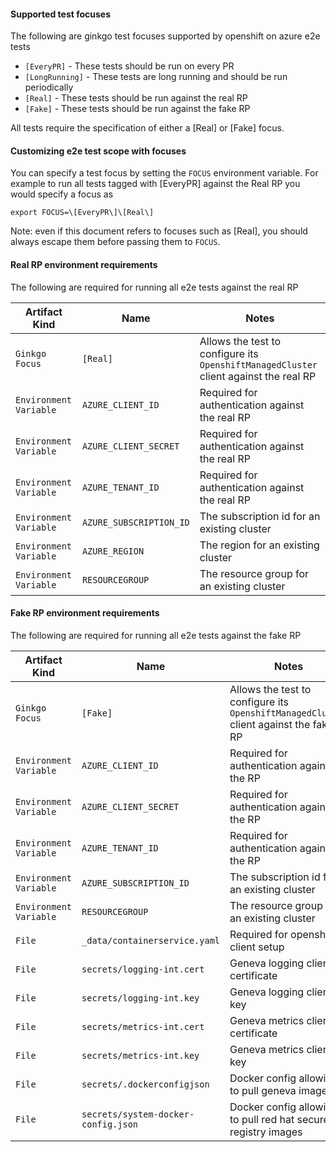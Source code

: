#### Supported test focuses

The following are ginkgo test focuses supported by openshift on azure e2e tests

* `[EveryPR]` - These tests should be run on every PR
* `[LongRunning]` - These tests are long running and should be run periodically
* `[Real]` - These tests should be run against the real RP
* `[Fake]` - These tests should be run against the fake RP

All tests require the specification of either a [Real] or [Fake] focus. 

#### Customizing e2e test scope with focuses

You can specify a test focus by setting the `FOCUS` environment variable. For example
to run all tests tagged with [EveryPR] against the Real RP you would specify a focus as

```
export FOCUS=\[EveryPR\]\[Real\]
```

Note: even if this document refers to focuses such as [Real], you should always escape them
before passing them to `FOCUS`.

#### Real RP environment requirements

The following are required for running all e2e tests against the real RP

| Artifact Kind | Name | Notes |
|--- | --- | --- |
| `Ginkgo Focus` | `[Real]` | Allows the test to configure its `OpenshiftManagedCluster` client against the real RP |
| `Environment Variable` | `AZURE_CLIENT_ID` | Required for authentication against the real RP |
| `Environment Variable` | `AZURE_CLIENT_SECRET` | Required for authentication against the real RP |
| `Environment Variable` | `AZURE_TENANT_ID` | Required for authentication against the real RP |
| `Environment Variable` | `AZURE_SUBSCRIPTION_ID` | The subscription id for an existing cluster |
| `Environment Variable` | `AZURE_REGION` | The region for an existing cluster |
| `Environment Variable` | `RESOURCEGROUP` | The resource group for an existing cluster |

#### Fake RP environment requirements

The following are required for running all e2e tests against the fake RP

| Artifact Kind | Name | Notes |
| --- | --- | --- |
| `Ginkgo Focus` | `[Fake]` | Allows the test to configure its `OpenshiftManagedCluster` client against the fake RP |
| `Environment Variable` | `AZURE_CLIENT_ID` | Required for authentication against the RP |
| `Environment Variable` | `AZURE_CLIENT_SECRET` | Required for authentication against the RP |
| `Environment Variable` | `AZURE_TENANT_ID` | Required for authentication against the RP |
| `Environment Variable` | `AZURE_SUBSCRIPTION_ID` | The subscription id for an existing cluster |
| `Environment Variable` | `RESOURCEGROUP` | The resource group for an existing cluster |
| `File` | `_data/containerservice.yaml` | Required for openshift client setup |
| `File` | `secrets/logging-int.cert` | Geneva logging client certificate |
| `File` | `secrets/logging-int.key` | Geneva logging client key |
| `File` | `secrets/metrics-int.cert` | Geneva metrics client certificate |
| `File` | `secrets/metrics-int.key` |  Geneva metrics client key |
| `File` | `secrets/.dockerconfigjson` |  Docker config allowing to pull geneva images |
| `File` | `secrets/system-docker-config.json` |  Docker config allowing to pull red hat secured registry images |
